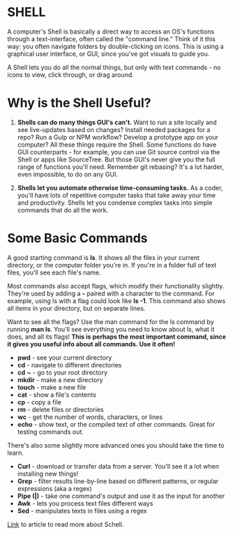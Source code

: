 # SHELL

A computer's Shell is basically a direct way to access an OS's functions through a text-interface, often called the "command line." Think of it this way: you often navigate folders by double-clicking on icons. This is using a graphical user interface, or GUI, since you've got visuals to guide you.

A Shell lets you do all the normal things, but only with text commands - no icons to view, click through, or drag around.

# Why is the Shell Useful?

1. **Shells can do many things GUI's can't.** Want to run a site locally and see live-updates based on changes? Install needed packages for a repo? Run a Gulp or NPM workflow? Develop a prototype app on your computer? All these things require the Shell. Some functions do have GUI counterparts - for example, you can use Git source control via the Shell or apps like SourceTree. But those GUI's never give you the full range of functions you'll need. Remember git rebasing? It's a lot harder, even impossible, to do on any GUI.

2. **Shells let you automate otherwise time-consuming tasks.** As a coder, you'll have lots of repetitive computer tasks that take away your time and productivity. Shells let you condense complex tasks into simple commands that do all the work.

# Some Basic Commands

A good starting command is **ls**. It shows all the files in your current directory, or the computer folder you're in. If you're in a folder full of text files, you'll see each file's name.

Most commands also accept flags, which modify their functionality slightly. They're used by adding a **-** paired with a character to the command. For example, using ls with a flag could look like **ls -1**. This command also shows all items in your directory, but on separate lines.

Want to see all the flags? Use the man command for the ls command by running **man ls**. You'll see everything you need to know about ls, what it does, and all its flags! **This is perhaps the most important command, since it gives you useful info about all commands. Use it often!**

- **pwd** - see your current directory
- **cd** - navigate to different directories
- **cd** **~** - go to your root directory
- **mkdir** - make a new directory
- **touch** - make a new file
- **cat** - show a file's contents
- **cp** - copy a file
- **rm** - delete files or directories
- **wc** - get the number of words, characters, or lines
- **echo** - show text, or the compiled text of other commands. Great for testing commands out.

There's also some slightly more advanced ones you should take the time to learn.

- **Curl** - download or transfer data from a server. You'll see it a lot when installing new things!
- **Grep** - filter results line-by-line based on different patterns, or regular expressions (aka a regex)
- **Pipe (|)** - take one command's output and use it as the input for another
- **Awk** - lets you process text files different ways
- **Sed** - manipulates texts in files using a regex

[Link](https://dev.to/maxwell_dev/the-shell-introduction-i-wish-i-had-551k) to article to read more about Schell.
